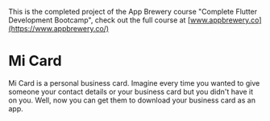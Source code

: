 This is the completed project of the App Brewery course "Complete Flutter Development Bootcamp", check out the full course at [www.appbrewery.co](https://www.appbrewery.co/)

# Mi Card

Mi Card is a personal business card. Imagine every time you wanted to give someone your contact details or your business card but you didn't have it on you. Well, now you can get them to download your business card as an app.

